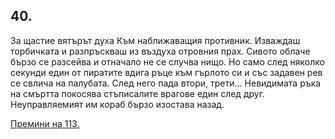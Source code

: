 ## 40.

За щастие вятърът духа Към наближаващия противник. Изваждаш
торбичката и разпръскваш из въздуха отровния прах. Сивото облаче
бързо се разсейва и отначало не се случва нищо. Но само след няколко
секунди един от пиратите вдига ръце към гърлото си и със задавен
рев се свлича на палубата. След него пада втори, трети... Невидимата
ръка на смъртта покосява стъписалите врагове един след друг.
Неуправляемият им кораб бързо изостава назад.

[Премини на 113.](./113)
